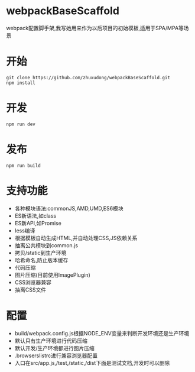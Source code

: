 # webpackBaseScaffold
webpack配置脚手架,我写她用来作为以后项目的初始模板,适用于SPA/MPA等场景

# 开始
```
git clone https://github.com/zhuxudong/webpackBaseScaffold.git
npm install
```


# 开发
```
npm run dev
```

# 发布
```
npm run build
```
# 支持功能
* 各种模块语法:commonJS,AMD,UMD,ES6模块
* ES新语法,如class 
* ES新API,如Promise
* less编译
* 根据模板自动生成HTML,并自动处理CSS,JS依赖关系
* 抽离公共模块到common.js
* 拷贝/static到生产环境
* 哈希命名,防止版本缓存
* 代码压缩
* 图片压缩(目前使用ImagePlugin)
* CSS浏览器兼容
* 抽离CSS文件

# 配置
* build/webpack.config.js根据NODE_ENV变量来判断开发环境还是生产环境
* 默认只有生产环境进行代码压缩
* 默认开发/生产环境都进行图片压缩
* .browserslistrc进行兼容浏览器配置
* 入口在src/app.js,/test,/static,/dist下面是测试文档,开发时可以删除

